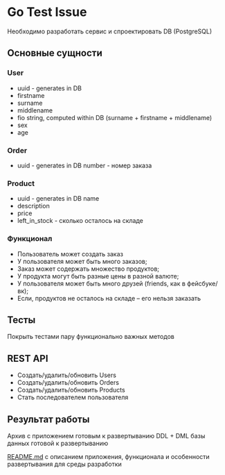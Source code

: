 # Go Test Issue

Необходимо разработать сервис и спроектировать DB (PostgreSQL)

## Основные сущности

### User
*	uuid - generates in DB
*	firstname
*	surname
*	middlename
*	fio string, computed within DB (surname + firstname + middlename)
*	sex
*	age

### Order
*	uuid - generates in DB number - номер заказа

### Product
*	uuid - generates in DB name
*	description
*	price
*	left_in_stock - сколько осталось на складе

### Функционал
*	Пользователь может создать заказ
*	У пользователя может быть много заказов;
*	Заказ может содержать множество продуктов;
*	У продукта могут быть разные цены в разной валюте;
*	У пользователя может быть много друзей (friends, как в фейсбуке/вк);
*	Если, продуктов не осталось на складе – его нельзя заказать

## Тесты
Покрыть тестами пару функционально важных методов

## REST API
*	Создать/удалить/обновить Users
*	Создать/удалить/обновить Orders
*	Создать/удалить/обновить Products
*	Стать последователем пользователя

## Результат работы
Архив с приложением готовым к развертыванию DDL + DML базы данных готовой к развертыванию

[README.md](./README.md) с описанием приложения, функционала и особенности развертывания для среды разработки